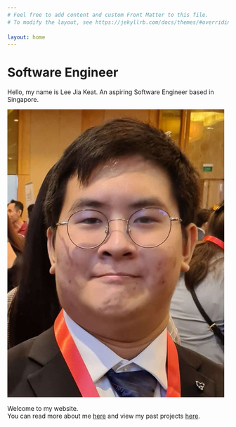 ```yaml
---
# Feel free to add content and custom Front Matter to this file.
# To modify the layout, see https://jekyllrb.com/docs/themes/#overriding-theme-defaults

layout: home
---
```


<link rel="stylesheet" type="text/css" href="/css/home.css"/>
<script src="/scripts/home.js"></script>
<div id="home">
    <div id="profile-card">
        <div className="profile-item" id="profile-info">
            <h1><b>Software Engineer</b></h1>
            <p className="profile-text">Hello, my name is Lee Jia Keat. An aspiring Software Engineer based in Singapore.</p>
        </div>
        <img className="profile-item" id="profile-img" src="/images/lee-jia-keat.png" alt="Lee Jia Keat"/>
    </div>
    <div>
        <p>Welcome to my website.<br>
        You can read more about me <a href="/about/">here</a> and view my past projects <a href="/projects/">here</a>.</p>
    </div>
    
</div>